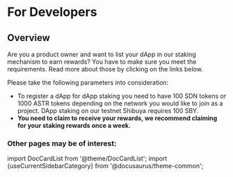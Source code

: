 # For Developers

## Overview

Are you a product owner and want to list your dApp in our staking mechanism to earn rewards? You have to make sure you meet the requirements. Read more about those by clicking on the links below.

Please take the following parameters into consideration:

- To register a dApp for dApp staking you need to have 100 SDN tokens or 1000 ASTR tokens depending on the network you would like to join as a project. DApp staking on our testnet Shibuya requires 100 SBY.
- **You need to claim to receive your rewards, we recommend claiming for your staking rewards once a week.**

### Other pages may be of interest:

import DocCardList from '@theme/DocCardList';
import {useCurrentSidebarCategory} from '@docusaurus/theme-common';

<DocCardList items={useCurrentSidebarCategory().items}/>

